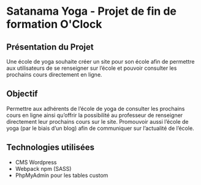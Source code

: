 # Satanama Yoga - Projet de fin de formation O'Clock

## Présentation du Projet 

Une école de yoga souhaite créer un site pour son école afin de permettre aux utilisateurs de se renseigner sur l’école et pouvoir consulter les prochains cours directement en ligne.

## Objectif

Permettre aux adhérents de l’école de yoga de consulter les prochains cours en ligne ainsi qu’offrir la possibilité au professeur de renseigner directement leur prochains cours sur le site.
Promouvoir aussi l’école de yoga (par le biais d’un blog) afin de communiquer sur l’actualité de l’école.


## Technologies utilisées

- CMS Wordpress
- Webpack npm (SASS)
- PhpMyAdmin pour les tables custom

